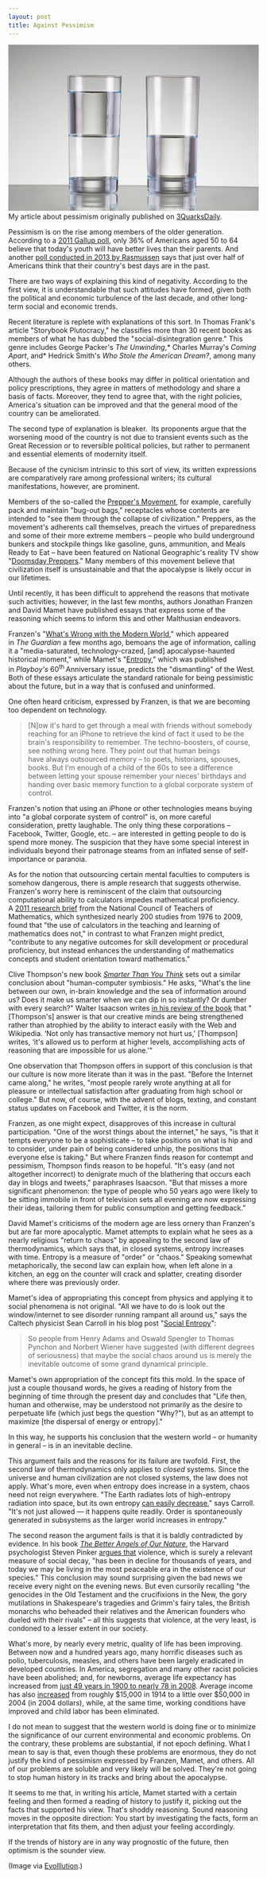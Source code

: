 ```yaml
---
layout: post
title: Against Pessimism
---
```

<img src="/assets/half-full-half-empty.jpg">

<div class="message">
  My article about pessimism originally published on <a href="http://www.3quarksdaily.com/3quarksdaily/2014/02/against-pessimism.html">3QuarksDaily</a>.</em>
</div>

Pessimism is on the rise among members of the older generation. According to a [2011 Gallup poll](http://www.gallup.com/poll/147350/optimism-future-youth-reaches-time-low.aspx), only 36% of Americans aged 50 to 64 believe that today's youth will have better lives than their parents. And another [poll conducted in 2013 by Rasmussen](http://www.rasmussenreports.com/public_content/politics/mood_of_america/america_s_best_days) says that just over half of Americans think that their country's best days are in the past.

There are two ways of explaining this kind of negativity. According to the first view, it is understandable that such attitudes have formed, given both the political and economic turbulence of the last decade, and other long-term social and economic trends.

Recent literature is replete with explanations of this sort. In Thomas Frank's article "Storybook Plutocracy," he classifies more than 30 recent books as members of what he has dubbed the "social-disintegration genre." This genre includes George Packer's *The Unwinding*,* Charles Murray's *Coming Apart*, and* Hedrick Smith's *Who Stole the American Dream?*, among many others.

Although the authors of these books may differ in political orientation and policy prescriptions, they agree in matters of methodology and share a basis of facts. Moreover, they tend to agree that, with the right policies, America's situation can be improved and that the general mood of the country can be ameliorated.

The second type of explanation is bleaker.  Its proponents argue that the worsening mood of the country is not due to transient events such as the Great Recession or to reversible political policies, but rather to permanent and essential elements of modernity itself.

Because of the cynicism intrinsic to this sort of view, its written expressions are comparatively rare among professional writers; its cultural manifestations, however, are prominent.

Members of the so-called the [Prepper's Movement](http://www.nytimes.com/2013/01/27/nyregion/the-doomsday-preppers-of-new-york.html?pagewanted=2&amp;pagewanted=all), for example, carefully pack and maintain "bug-out bags," receptacles whose contents are intended to "see them through the collapse of civilization." Preppers, as the movement's adherents call themselves, preach the virtues of preparedness and some of their more extreme members – people who build underground bunkers and stockpile things like gasoline, guns, ammunition, and Meals Ready to Eat – have been featured on National Geographic's reality TV show "[Doomsday Preppers](http://www.nytimes.com/2012/03/12/arts/television/doomsday-preppers-and-doomsday-bunkers-tv-reality-shows.html)." Many members of this movement believe that civilization itself is unsustainable and that the apocalypse is likely occur in our lifetimes.

Until recently, it has been difficult to apprehend the reasons that motivate such activities; however, in the last few months, authors Jonathan Franzen and David Mamet have published essays that express some of the reasoning which seems to inform this and other Malthusian endeavors.

Franzen's "[What's Wrong with the Modern World](http://www.theguardian.com/books/2013/sep/13/jonathan-franzen-wrong-modern-world)," which appeared in *The* *Guardian* a few months ago, bemoans the age of information, calling it a "media-saturated, technology-crazed, [and] apocalypse-haunted historical moment," while Mamet's "[Entropy](http://playboysfw.kinja.com/entropy-decoding-the-dna-of-this-american-moment-1487425922)," which was published in *Playboy's* 60<sup>th </sup>Anniversary issue, predicts the "dismantling" of the West. Both of these essays articulate the standard rationale for being pessimistic about the future, but in a way that is confused and uninformed.

One often heard criticism, expressed by Franzen, is that we are becoming too dependent on technology.

>[N]ow it's hard to get through a meal with friends without somebody reaching for an iPhone to retrieve the kind of fact it used to be the brain's responsibility to remember. The techno-boosters, of course, see nothing wrong here. They point out that human beings have always outsourced memory – to poets, historians, spouses, books. But I'm enough of a child of the 60s to see a difference between letting your spouse remember your nieces' birthdays and handing over basic memory function to a global corporate system of control.

Franzen's notion that using an iPhone or other technologies means buying into "a global corporate system of control" is, on more careful consideration, pretty laughable. The only thing these corporations – Facebook, Twitter, Google, etc. – are interested in getting people to do is spend more money. The suspicion that they have some special interest in individuals beyond their patronage steams from an inflated sense of self-importance or paranoia.

As for the notion that outsourcing certain mental faculties to computers is somehow dangerous, there is ample research that suggests otherwise. Franzen's worry here is reminiscent of the claim that outsourcing computational ability to calculators impedes mathematical proficiency. A [2011 research brief](http://www.nctm.org/uploadedFiles/Research_News_and_Advocacy/Research/Clips_and_Briefs/2011-Research_brief_18-calculator.pdf) from the National Council of Teachers of Mathematics, which synthesized nearly 200 studies from 1976 to 2009, found that "the use of calculators in the teaching and learning of mathematics does not," in contrast to what Franzen might predict, "contribute to any negative outcomes for skill development or procedural proficiency, but instead enhances the understanding of mathematics concepts and student orientation toward mathematics."

Clive Thompson's new book [*Smarter Than You Think*](http://www.amazon.com/Smarter-Than-You-Think-Technology/dp/1594204454/ref=sr_1_1?s=books&amp;ie=UTF8&amp;qid=1388348500&amp;sr=1-1&amp;keywords=smarter+than+you+think) sets out a similar conclusion about "human-computer symbiosis." He asks, "What's the line between our own, in-brain knowledge and the sea of information around us? Does it make us smarter when we can dip in so instantly? Or dumber with every search?" Walter Isaacson writes [in his review of the book](http://www.nytimes.com/2013/11/03/books/review/smarter-than-you-think-by-clive-thompson.html?pagewanted=all) that "[Thompson's] answer is that our creative minds are being strengthened rather than atrophied by the ability to interact easily with the Web and Wikipedia. ‘Not only has transactive memory not hurt us,' [Thompson] writes, ‘it's allowed us to perform at higher levels, accomplishing acts of reasoning that are impossible for us alone.'"

One observation that Thompson offers in support of this conclusion is that our culture is now more literate than it was in the past. "Before the Internet came along," he writes, "most people rarely wrote anything at all for pleasure or intellectual satisfaction after graduating from high school or college." But now, of course, with the advent of blogs, texting, and constant status updates on Facebook and Twitter, it is the norm.

Franzen, as one might expect, disapproves of this increase in cultural participation. "One of the worst things about the internet," he says, "is that it tempts everyone to be a sophisticate – to take positions on what is hip and to consider, under pain of being considered unhip, the positions that everyone else is taking." But where Franzen finds reason for contempt and pessimism, Thompson finds reason to be hopeful. "It's easy (and not altogether incorrect) to denigrate much of the blathering that occurs each day in blogs and tweets," paraphrases Isaacson. "But that misses a more significant phenomenon: the type of people who 50 years ago were likely to be sitting immobile in front of television sets all evening are now expressing their ideas, tailoring them for public consumption and getting feedback."

David Mamet's criticisms of the modern age are less ornery than Franzen's but are far more apocalyptic. Mamet attempts to explain what he sees as a nearly religious "return to chaos" by appealing to the second law of thermodynamics, which says that, in closed systems, entropy increases with time. Entropy is a measure of "order" or "chaos." Speaking somewhat metaphorically, the second law can explain how, when left alone in a kitchen, an egg on the counter will crack and splatter, creating disorder where there was previously order.

Mamet's idea of appropriating this concept from physics and applying it to social phenomena is not original. "All we have to do is look out the window/internet to see disorder running rampant all around us," says the Caltech physicist Sean Carroll in his blog post "[Social Entropy](http://www.preposterousuniverse.com/blog/2013/01/29/social-entropy/)":

>So people from Henry Adams and Oswald Spengler to Thomas Pynchon and Norbert Wiener have suggested (with different degrees of seriousness) that maybe the social chaos around us is merely the inevitable outcome of some grand dynamical principle.

Mamet's own appropriation of the concept fits this mold. In the space of just a couple thousand words, he gives a reading of history from the beginning of time through the present day and concludes that "Life then, human and otherwise, may be understood not primarily as the desire to perpetuate life (which just begs the question "Why?"), but as an attempt to maximize [the dispersal of energy or entropy]."

In this way, he supports his conclusion that the western world – or humanity in general – is in an inevitable decline.

This argument fails and the reasons for its failure are twofold. First, the second law of thermodynamics only applies to *closed* systems. Since the universe and human civilization are not closed systems, the law does not apply. What's more, even when entropy does increase in a system, chaos need not reign everywhere. "The Earth radiates lots of high-entropy radiation into space, but its own entropy [can easily decrease](http://www.preposterousuniverse.com/blog/2009/05/07/evolution-and-the-second-law/)," says Carroll. "It's not just allowed — it happens quite readily. Order is spontaneously generated in subsystems as the larger world increases in entropy."

The second reason the argument fails is that it is baldly contradicted by evidence. In his book [*The Better Angels of Our Nature*](http://www.amazon.com/Better-Angels-Our-Nature-Violence/dp/0143122010/ref=la_B000AQ3GGO_1_1?s=books&amp;ie=UTF8&amp;qid=1393137668&amp;sr=1-1), the Harvard psychologist Steven Pinker [argues that](http://online.wsj.com/news/articles/SB10001424053111904106704576583203589408180) violence, which is surely a relevant measure of social decay, "has been in decline for thousands of years, and today we may be living in the most peaceable era in the existence of our species." This conclusion may sound surprising given the bad news we receive every night on the evening news. But even cursorily recalling "the genocides in the Old Testament and the crucifixions in the New, the gory mutilations in Shakespeare's tragedies and Grimm's fairy tales, the British monarchs who beheaded their relatives and the American founders who dueled with their rivals" – all this suggests that violence, at the very least, is condoned to a lesser extent in our society.

What's more, by nearly every metric, quality of life has been improving. Between now and a hundred years ago, many horrific diseases such as polio, tuberculosis, measles, and others have been largely eradicated in developed countries. In America, segregation and many other racist policies have been abolished; and, for newborns, average life expectancy has increased from [just 49 years in 1900 to nearly 78 in 2008](http://www.cdc.gov/nchs/data/nvsr/nvsr54/nvsr54_14.pdf). Average income has also [increased](http://visualeconsite.s3.amazonaws.com/wp-content/uploads/2008/05/avg-income-2006.jpg) from roughly $15,000 in 1914 to a little over $50,000 in 2004 (in 2004 dollars), while, at the same time, working conditions have improved and child labor has been eliminated.

I do not mean to suggest that the western world is doing fine or to minimize the significance of our current environmental and economic problems. On the contrary, these problems are substantial, if not epoch defining. What I mean to say is that, even though these problems are enormous, they do not justify the kind of pessimism expressed by Franzen, Mamet, and others. All of our problems are soluble and very likely will be solved. They're not going to stop human history in its tracks and bring about the apocalypse.

It seems to me that, in writing his article, Mamet started with a certain feeling and then formed a reading of history to justify it, picking out the facts that supported his view. That's shoddy reasoning. Sound reasoning moves in the opposite direction: You start by investigating the facts, form an interpretation that fits them, and then adjust your feeling accordingly.

If the trends of history are in any way prognostic of the future, then optimism is the sounder view.

(Image via [Evolllution](http://www.evolllution.com/distance_online_learning/a-glass-half-full-and-half-empty-the-pitfalls-and-possibilities-of-moocs/).)
